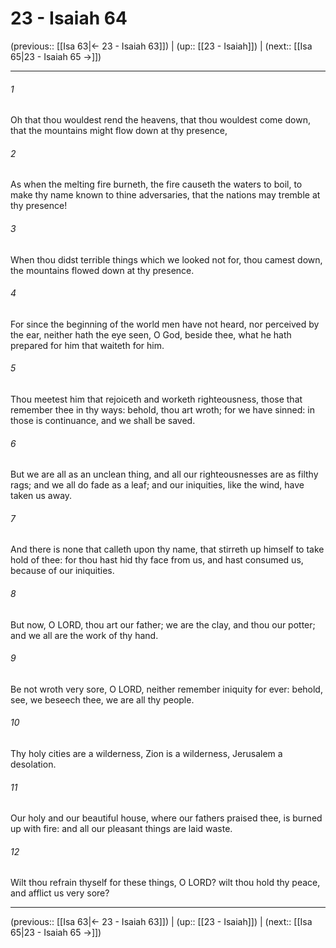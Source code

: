 # 23 - Isaiah 64

(previous:: [[Isa 63|← 23 - Isaiah 63]]) | (up:: [[23 - Isaiah]]) | (next:: [[Isa 65|23 - Isaiah 65 →]])

***


###### 1 
Oh that thou wouldest rend the heavens, that thou wouldest come down, that the mountains might flow down at thy presence, 

###### 2 
As when the melting fire burneth, the fire causeth the waters to boil, to make thy name known to thine adversaries, that the nations may tremble at thy presence! 

###### 3 
When thou didst terrible things which we looked not for, thou camest down, the mountains flowed down at thy presence. 

###### 4 
For since the beginning of the world men have not heard, nor perceived by the ear, neither hath the eye seen, O God, beside thee, what he hath prepared for him that waiteth for him. 

###### 5 
Thou meetest him that rejoiceth and worketh righteousness, those that remember thee in thy ways: behold, thou art wroth; for we have sinned: in those is continuance, and we shall be saved. 

###### 6 
But we are all as an unclean thing, and all our righteousnesses are as filthy rags; and we all do fade as a leaf; and our iniquities, like the wind, have taken us away. 

###### 7 
And there is none that calleth upon thy name, that stirreth up himself to take hold of thee: for thou hast hid thy face from us, and hast consumed us, because of our iniquities. 

###### 8 
But now, O LORD, thou art our father; we are the clay, and thou our potter; and we all are the work of thy hand. 

###### 9 
Be not wroth very sore, O LORD, neither remember iniquity for ever: behold, see, we beseech thee, we are all thy people. 

###### 10 
Thy holy cities are a wilderness, Zion is a wilderness, Jerusalem a desolation. 

###### 11 
Our holy and our beautiful house, where our fathers praised thee, is burned up with fire: and all our pleasant things are laid waste. 

###### 12 
Wilt thou refrain thyself for these things, O LORD? wilt thou hold thy peace, and afflict us very sore?

***

(previous:: [[Isa 63|← 23 - Isaiah 63]]) | (up:: [[23 - Isaiah]]) | (next:: [[Isa 65|23 - Isaiah 65 →]])
